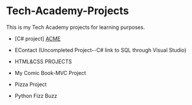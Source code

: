 # Tech-Academy-Projects
This is my Tech Academy projects for learning purposes.
* [C# project]
 [ACME](/Academy-Projects/C%23/ACME)

- EContact (Uncompleted Project--C# link to SQL through Visual Studio)
+ HTML&CSS PROJECTS
* My Comic Book-MVC Project
- Pizza Project
+ Python Fizz Buzz

